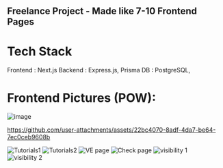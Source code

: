 ## Freelance Project - Made like 7-10 Frontend Pages 

# Tech Stack
Frontend : Next.js 
Backend : Express.js, Prisma
DB : PostgreSQL, 

# Frontend Pictures (POW):
![image](https://github.com/user-attachments/assets/8ea16112-a9af-4805-b6b8-2299bb739360)


https://github.com/user-attachments/assets/22bc4070-8adf-4da7-be64-7ec0ceb9608b

![Tutorials1](https://github.com/user-attachments/assets/ddd076e8-20d0-4b32-8a02-a65913b2d01f)
![Tutorials2](https://github.com/user-attachments/assets/93d6dd82-0cc8-4d49-8f35-13529343561f)
![VE page](https://github.com/user-attachments/assets/557dff0d-1473-4559-b1de-08b030cf74eb)
![Check page](https://github.com/user-attachments/assets/c9319b6f-579a-4a5d-8c13-69ba5924068a)
![visibility 1](https://github.com/user-attachments/assets/f07cdee6-2c23-46ab-b5b8-7007c7e83aa8)
![visibility 2](https://github.com/user-attachments/assets/2ac057fb-968f-4066-b5c6-3e00c27ec43e)

